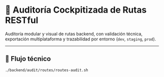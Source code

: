 # 🧭 Auditoría Cockpitizada de Rutas RESTful

Auditoría modular y visual de rutas backend, con validación técnica, exportación multiplataforma y trazabilidad por entorno (`dev`, `staging`, `prod`).

---

## 🚀 Flujo técnico

```bash
./backend/audit/routes/routes-audit.sh
